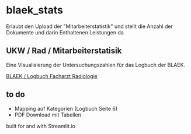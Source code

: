 # blaek_stats
Erlaubt den Upload der "Mitarbeiterstatistik" und stellt die Anzahl der Dokumente und darin Enthaltenen Leistungen da. 

## UKW / Rad / Mitarbeiterstatisik
Eine Visualisierung der Untersuchungszahlen für das Logbuch der BLAEK.

[BLAEK / Logbuch Facharzt Radiologie](https://www.blaek.de/weiterbildung/qualifikationen-nach-der-weiterbildungsordnung/facharzt-fuer-radiologie)

## to do
* Mapping auf Kategorien (Logbuch Seite 6)
* PDF Download mit Tabellen

built for and with Streamlit.io
